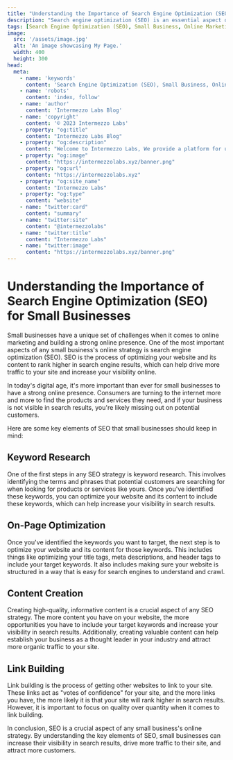 ```yaml
---
title: "Understanding the Importance of Search Engine Optimization (SEO) for Small Businesses"
description: "Search engine optimization (SEO) is an essential aspect of online marketing for small businesses. It involves optimizing website and content to rank higher in search engine results, which can help drive more traffic to a site and increase visibility online. Key elements of SEO include keyword research, on-page optimization, content creation, and link building, with a focus on quality over quantity. By understanding the key elements of SEO, small businesses can increase their visibility in search results and attract more customers."
tags: [Search Engine Optimization (SEO), Small Business, Online Marketing, Search Engine Results]
image:
  src: '/assets/image.jpg'
  alt: 'An image showcasing My Page.'
  width: 400
  height: 300
head:
  meta:
    - name: 'keywords'
      content: 'Search Engine Optimization (SEO), Small Business, Online Marketing, Search Engine Results, Intermezzo Blog'
    - name: 'robots'
      content: 'index, follow'
    - name: 'author'
      content: 'Intermezzo Labs Blog'
    - name: 'copyright'
      content: '© 2023 Intermezzo Labs'
    - property: "og:title"
      content: "Intermezzo Labs Blog"
    - property: "og:description"
      content: "Welcome to Intermezzo Labs, We provide a platform for users to create, manage and trade digital assets. These platforms can be used for a variety of purposes, such as gaming, collectibles, and e-commerce. Intermezzo Labs is for anyone who wants to leverage blockchain technology."
    - property: "og:image"
      content: "https://intermezzolabs.xyz/banner.png"
    - property: "og:url"
      content: "https://intermezzolabs.xyz"
    - property: "og:site_name"
      content: "Intermezzo Labs"
    - property: "og:type"
      content: "website"
    - name: "twitter:card"
      content: "summary"
    - name: "twitter:site"
      content: "@intermezzolabs"
    - name: "twitter:title"
      content: "Intermezzo Labs"
    - name: "twitter:image"
      content: "https://intermezzolabs.xyz/banner.png"
---
```


# Understanding the Importance of Search Engine Optimization (SEO) for Small Businesses

Small businesses have a unique set of challenges when it comes to online marketing and building a strong online presence. One of the most important aspects of any small business's online strategy is search engine optimization (SEO). SEO is the process of optimizing your website and its content to rank higher in search engine results, which can help drive more traffic to your site and increase your visibility online.

In today's digital age, it's more important than ever for small businesses to have a strong online presence. Consumers are turning to the internet more and more to find the products and services they need, and if your business is not visible in search results, you're likely missing out on potential customers.

Here are some key elements of SEO that small businesses should keep in mind:

## Keyword Research

One of the first steps in any SEO strategy is keyword research. This involves identifying the terms and phrases that potential customers are searching for when looking for products or services like yours. Once you've identified these keywords, you can optimize your website and its content to include these keywords, which can help increase your visibility in search results.

## On-Page Optimization

Once you've identified the keywords you want to target, the next step is to optimize your website and its content for those keywords. This includes things like optimizing your title tags, meta descriptions, and header tags to include your target keywords. It also includes making sure your website is structured in a way that is easy for search engines to understand and crawl.

## Content Creation

Creating high-quality, informative content is a crucial aspect of any SEO strategy. The more content you have on your website, the more opportunities you have to include your target keywords and increase your visibility in search results. Additionally, creating valuable content can help establish your business as a thought leader in your industry and attract more organic traffic to your site.

## Link Building

Link building is the process of getting other websites to link to your site. These links act as "votes of confidence" for your site, and the more links you have, the more likely it is that your site will rank higher in search results. However, it is important to focus on quality over quantity when it comes to link building.

In conclusion, SEO is a crucial aspect of any small business's online strategy. By understanding the key elements of SEO, small businesses can increase their visibility in search results, drive more traffic to their site, and attract more customers.